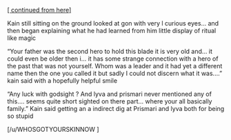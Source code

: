 [[ continued from here]](https://www.reddit.com/r/GodhoodWB/comments/fv4ovs/endless_pantheon_turn_6/fmm2zfv/?utm_source=share&utm_medium=ios_app&utm_name=iossmf) 

Kain still sitting on the ground looked at gon with very l curious eyes... and then began explaining what he had learned from him little display of ritual like magic 

“Your father was the second hero to hold this blade it is very old and... it could even be older then i... it has some strange connection with a hero of the past that was not yourself. Whom was a leader and it had yet a different name then the one you called  it but sadly I could not discern what it was....” kain said with a hopefully helpful smile 

“Any luck with godsight ? And lyva and prismari never mentioned any of this.... seems quite short sighted on there part... where  your  all basically family.” Kain said getting an a indirect dig at Prismari and lyva both for being so stupid 

[/u/WHOSGOTYOURSKINNOW ]